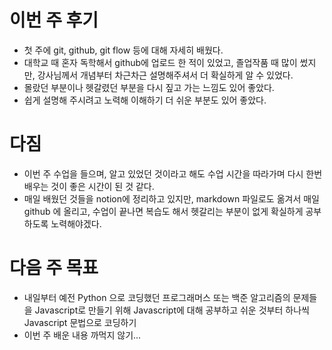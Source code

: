 # 이번 주 후기

- 첫 주에 git, github, git flow 등에 대해 자세히 배웠다. 
- 대학교 때 혼자 독학해서 github에 업로드 한 적이 있었고, 졸업작품 때 많이 썼지만, 강사님께서 개념부터 차근차근 설명해주셔서 더 확실하게 알 수 있었다. 
- 몰랐던 부분이나 헷갈렸던 부분을 다시 짚고 가는 느낌도 있어 좋았다. 
- 쉽게 설명해 주시려고 노력해 이해하기 더 쉬운 부분도 있어 좋았다. 

# 다짐

- 이번 주 수업을 들으며, 알고 있었던 것이라고 해도 수업 시간을 따라가며 다시 한번 배우는 것이 좋은 시간이 된 것 같다.
- 매일 배웠던 것들을 notion에 정리하고 있지만, markdown 파일로도 옮겨서 매일 github 에 올리고, 수업이 끝나면 복습도 해서 헷갈리는 부분이 없게 확실하게 공부하도록 노력해야겠다. 

# 다음 주 목표

- 내일부터 예전 Python 으로 코딩했던 프로그래머스 또는 백준 알고리즘의 문제들을 Javascript로 만들기 위해 Javascript에 대해 공부하고 쉬운 것부터 하나씩 Javascript 문법으로 코딩하기
- 이번 주 배운 내용 까먹지 않기...